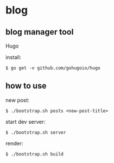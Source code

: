 # blog

## blog manager tool

Hugo

install:

```
$ go get -v github.com/gohugoio/hugo
```

## how to use

new post:
```
$ ./bootstrap.sh posts <new-post-title>
``````

start dev server:
```
$ ./bootstrap.sh server
``````

render:
```
$ ./bootstrap.sh build
``````

